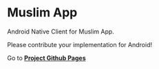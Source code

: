 # Muslim App
Android Native Client for Muslim App.

Please contribute your implementation for Android!

Go to [**Project Github Pages**](https://github.com/ma-pp/ma-pp.github.io)
